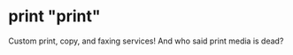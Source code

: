 print "print"
=============
Custom print, copy, and faxing services! And who said print media is dead?


